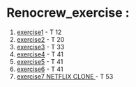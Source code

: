 # Renocrew_exercise :

1. [exercise1](https://adarshpanda931.github.io/Renocrew_exercise/exercise1/) - T 12
2. [exercise2](https://adarshpanda931.github.io/Renocrew_exercise/exercise2/) - T 20
3. [exercise3](https://adarshpanda931.github.io/Renocrew_exercise/exercise3/) - T 33
4. [exercise4](https://adarshpanda931.github.io/Renocrew_exercise/exercise4/) - T 41
5. [exercise5](https://adarshpanda931.github.io/Renocrew_exercise/exercise5/) - T 41
6. [exercise6](https://adarshpanda931.github.io/Renocrew_exercise/exercise6/) - T 41
7. [exercise7 NETFLIX CLONE ](https://adarshpanda931.github.io/Renocrew_exercise/exercise7/index.html) - T 53
